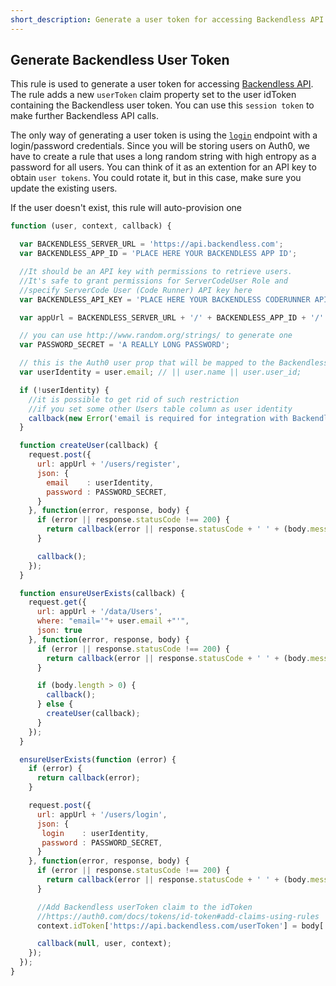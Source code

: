 ```yaml
---
short_description: Generate a user token for accessing Backendless API
---
```

## Generate Backendless User Token

This rule is used to generate a user token for accessing [Backendless API](http://backendless.com/).
The rule adds a new `userToken` claim property set to the user idToken containing the Backendless user token.
You can use this `session token` to make further Backendless API calls.

The only way of generating a user token is using the [`login`](https://backendless.com/docs/rest/doc.html#users_login) endpoint with a login/password credentials.
Since you will be storing users on Auth0, we have to create a rule that uses a long random string with high entropy as a password for all users.
You can think of it as an extention for an API key to obtain `user tokens`. You could rotate it, but in this case, make sure you update the existing users.

If the user doesn't exist, this rule will auto-provision one

```js
function (user, context, callback) {

  var BACKENDLESS_SERVER_URL = 'https://api.backendless.com';
  var BACKENDLESS_APP_ID = 'PLACE HERE YOUR BACKENDLESS APP ID';

  //It should be an API key with permissions to retrieve users.
  //It's safe to grant permissions for ServerCodeUser Role and
  //specify ServerCode User (Code Runner) API key here
  var BACKENDLESS_API_KEY = 'PLACE HERE YOUR BACKENDLESS CODERUNNER API KEY';

  var appUrl = BACKENDLESS_SERVER_URL + '/' + BACKENDLESS_APP_ID + '/' + BACKENDLESS_API_KEY;

  // you can use http://www.random.org/strings/ to generate one
  var PASSWORD_SECRET = 'A REALLY LONG PASSWORD';

  // this is the Auth0 user prop that will be mapped to the Backendless user identity field in the db
  var userIdentity = user.email; // || user.name || user.user_id;

  if (!userIdentity) {
    //it is possible to get rid of such restriction
    //if you set some other Users table column as user identity
    callback(new Error('email is required for integration with Backendless'));
  }

  function createUser(callback) {
    request.post({
      url: appUrl + '/users/register',
      json: {
        email    : userIdentity,
        password : PASSWORD_SECRET,
      }
    }, function(error, response, body) {
      if (error || response.statusCode !== 200) {
        return callback(error || response.statusCode + ' ' + (body.message || body));
      }

      callback();
    });
  }

  function ensureUserExists(callback) {
    request.get({
      url: appUrl + '/data/Users',
      where: "email='"+ user.email +"'",
      json: true
    }, function(error, response, body) {
      if (error || response.statusCode !== 200) {
        return callback(error || response.statusCode + ' ' + (body.message || body));
      }

      if (body.length > 0) {
        callback();
      } else {
        createUser(callback);
      }
    });
  }

  ensureUserExists(function (error) {
    if (error) {
      return callback(error);
    }

    request.post({
      url: appUrl + '/users/login',
      json: {
       login    : userIdentity,
       password : PASSWORD_SECRET,
      }
    }, function(error, response, body) {
      if (error || response.statusCode !== 200) {
        return callback(error || response.statusCode + ' ' + (body.message || body));
      }

      //Add Backendless userToken claim to the idToken
      //https://auth0.com/docs/tokens/id-token#add-claims-using-rules
      context.idToken['https://api.backendless.com/userToken'] = body['user-token'];

      callback(null, user, context);
    });
  });
}
```
